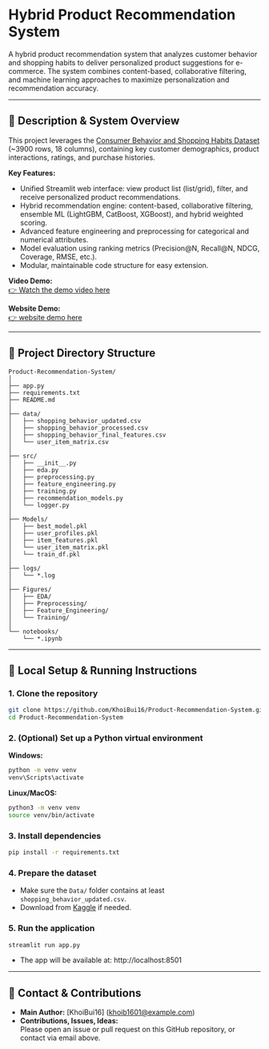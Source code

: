 # Hybrid Product Recommendation System

A hybrid product recommendation system that analyzes customer behavior and shopping habits to deliver personalized product suggestions for e-commerce. The system combines content-based, collaborative filtering, and machine learning approaches to maximize personalization and recommendation accuracy.

---

## 📝 Description & System Overview

This project leverages the [Consumer Behavior and Shopping Habits Dataset](https://www.kaggle.com/datasets/zeesolver/consumer-behavior-and-shopping-habits-dataset) (~3900 rows, 18 columns), containing key customer demographics, product interactions, ratings, and purchase histories.

**Key Features:**
- Unified Streamlit web interface: view product list (list/grid), filter, and receive personalized product recommendations.
- Hybrid recommendation engine: content-based, collaborative filtering, ensemble ML (LightGBM, CatBoost, XGBoost), and hybrid weighted scoring.
- Advanced feature engineering and preprocessing for categorical and numerical attributes.
- Model evaluation using ranking metrics (Precision@N, Recall@N, NDCG, Coverage, RMSE, etc.).
- Modular, maintainable code structure for easy extension.

**Video Demo:**  
[👉 Watch the demo video here](https://youtu.be/GDIEp9cTHi4?si=EW8wvRWOflUlzfnG)

**Website Demo:**  
[👉 website demo here](https://khoibui-recommendation-system.streamlit.app/)

---

## 📁 Project Directory Structure

```
Product-Recommendation-System/
│
├── app.py                                              
├── requirements.txt                                    
├── README.md                                           
│
├── data/                                               
│   ├── shopping_behavior_updated.csv
│   ├── shopping_behavior_processed.csv
│   ├── shopping_behavior_final_features.csv
│   └── user_item_matrix.csv
│
├── src/                                                
│   ├── __init__.py
│   ├── eda.py                                          
│   ├── preprocessing.py                                
│   ├── feature_engineering.py                          
│   ├── training.py                                     
│   ├── recommendation_models.py                        
│   └── logger.py                                       
│
├── Models/                                             
│   ├── best_model.pkl
│   ├── user_profiles.pkl
│   ├── item_features.pkl
│   └── user_item_matrix.pkl
│   └── train_df.pkl
│
├── logs/                                               
│   └── *.log
│
├── Figures/                                            
│   ├── EDA/
│   ├── Preprocessing/
│   ├── Feature_Engineering/
│   └── Training/
│
└── notebooks/                                          
    └── *.ipynb
```

---

## 🚀 Local Setup & Running Instructions

### 1. Clone the repository

```bash
git clone https://github.com/KhoiBui16/Product-Recommendation-System.git
cd Product-Recommendation-System
```

### 2. (Optional) Set up a Python virtual environment

**Windows:**
```bash
python -m venv venv
venv\Scripts\activate
```

**Linux/MacOS:**
```bash
python3 -m venv venv
source venv/bin/activate
```

### 3. Install dependencies

```bash
pip install -r requirements.txt
```

### 4. Prepare the dataset

- Make sure the `Data/` folder contains at least `shopping_behavior_updated.csv`.  
- Download from [Kaggle](https://www.kaggle.com/datasets/zeesolver/consumer-behavior-and-shopping-habits-dataset) if needed.

### 5. Run the application

```bash
streamlit run app.py
```

- The app will be available at: http://localhost:8501

---

## 🤝 Contact & Contributions

- **Main Author:** [KhoiBui16] ([khoib1601@example.com](mailto:khoib1601@example.com))
- **Contributions, Issues, Ideas:**  
  Please open an issue or pull request on this GitHub repository, or contact via email above.
